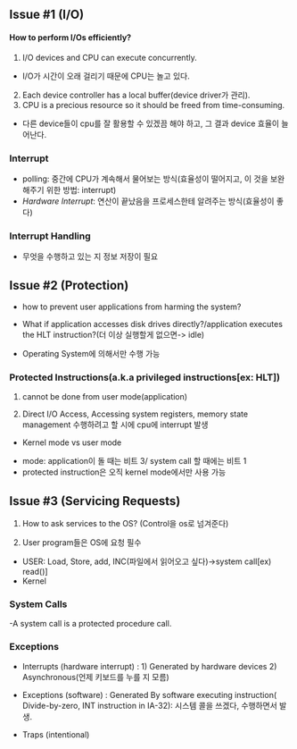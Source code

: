 ## Issue #1 (I/O) ##
#### How to perform I/Os efficiently? ####

1) I/O devices and CPU can execute concurrently.
- I/O가 시간이 오래 걸리기 때문에 CPU는 놀고 있다.

2) Each device controller has a local buffer(device driver가 관리).
3) CPU is a precious resource so it should be freed from time-consuming.
- 다른 device들이 cpu를 잘 활용할 수 있겠끔 해야 하고, 그 결과 device 효율이 늘어난다.

### Interrupt ###
- polling: 중간에 CPU가 계속해서 물어보는 방식(효율성이 떨어지고, 이 것을 보완해주기 위한 방법: interrupt)
- *Hardware Interrupt*: 연산이 끝났음을 프로세스한테 알려주는 방식(효율성이 좋다)

### Interrupt Handling ###
- 무엇을 수행하고 있는 지 정보 저장이 필요

## Issue #2 (Protection) ##
- how to prevent user applications from harming the system?

- What if application accesses disk drives directly?/application executes the HLT instruction?(더 이상 실행할게 없으면-> idle)

- Operating System에 의해서만 수행 가능

### Protected Instructions(a.k.a privileged instructions[ex: HLT]) ###
1) cannot be done from user mode(application)

2) Direct I/O Access, Accessing system registers, memory state management 수행하려고 할 시에 cpu에 interrupt 발생

* Kernel mode vs user mode 
- mode: application이 돌 때는 비트 3/ system call 할 때에는 비트 1
- protected instruction은 오직 kernel mode에서만 사용 가능

## Issue #3 (Servicing Requests) ##
1) How to ask services to the OS? (Control을 os로 넘겨준다)

2) User program들은 OS에 요청 필수

- USER: Load, Store, add, INC(파일에서 읽어오고 싶다)->system call[ex) read()]
- Kernel

### System Calls ###
-A system call is a protected procedure call.

### Exceptions ###
- Interrupts (hardware interrupt) : 1) Generated by hardware devices 2) Asynchronous(언제 키보드를 누를 지 모름)

- Exceptions (software) : Generated By software executing instruction( Divide-by-zero, INT instruction in IA-32): 시스템 콜을 쓰겠다, 수행하면서 발생.

- Traps (intentional)
